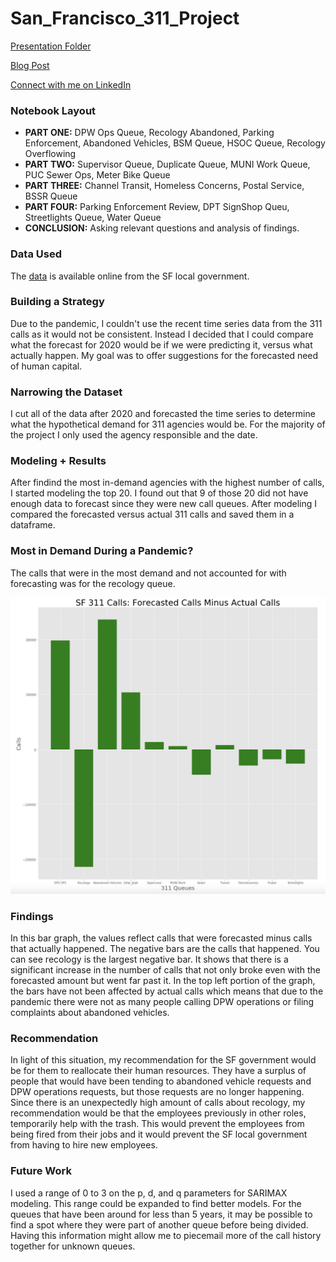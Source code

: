 # San_Francisco_311_Project

[Presentation Folder](https://drive.google.com/drive/folders/1LtgYiXuhT6gyV6Nqd6ib5lF-xbo1qlFC?usp=sharing)

[Blog Post](https://solerjaklyn.medium.com/effect-of-covid-19-on-sf-311-calls-17ef010e5fb2)

[Connect with me on LinkedIn](https://www.linkedin.com/in/jaklyn-soler-6a298965/)

### Notebook Layout

- **PART ONE:** DPW Ops Queue, Recology Abandoned, Parking Enforcement, Abandoned Vehicles, BSM Queue, HSOC Queue, Recology Overflowing
- **PART TWO:** Supervisor Queue, Duplicate Queue, MUNI Work Queue, PUC Sewer Ops, Meter Bike Queue
- **PART THREE:** Channel Transit, Homeless Concerns, Postal Service, BSSR Queue
- **PART FOUR:** Parking Enforcement Review, DPT SignShop Queu, Streetlights Queue, Water Queue
- **CONCLUSION:** Asking relevant questions and analysis of findings. 

### Data Used

The [data](https://data.sfgov.org/City-Infrastructure/311-Cases/vw6y-z8j6) is available online from the SF local government.


### Building a Strategy

Due to the pandemic, I couldn't use the recent time series data from the 311 calls as it would not be consistent. Instead I decided that I could compare what the forecast for 2020 would be if we were predicting it, versus what actually happen. My goal was to offer suggestions for the forecasted need of human capital. 

### Narrowing the Dataset

I cut all of the data after 2020 and forecasted the time series to determine what the hypothetical demand for 311 agencies would be. For the majority of the project I only used the agency responsible and the date.

### Modeling + Results

After findind the most in-demand agencies with the highest number of calls, I started modeling the top 20. I found out that 9 of those 20 did not have enough data to forecast since they were new call queues. After modeling I compared the forecasted versus actual 311 calls and saved them in a dataframe.

### Most in Demand During a Pandemic?

The calls that were in the most demand and not accounted for with forecasting was for the recology queue.

![](data/call_difference.png)


### Findings

In this bar graph, the values reflect calls that were forecasted minus calls that actually happened. The negative bars are the calls that happened. You can see recology is the largest negative bar. It shows that there is a significant increase in the number of calls that not only broke even with the forecasted amount but went far past it.
In the top left portion of the graph, the bars have not been affected by actual calls which means that due to the pandemic there were not as many people calling DPW operations or filing complaints about abandoned vehicles.

### Recommendation

In light of this situation, my recommendation for the SF government would be for them to reallocate their human resources. They have a surplus of people that would have been tending to abandoned vehicle requests and DPW operations requests, but those requests are no longer happening. Since there is an unexpectedly high amount of calls about recology, my recommendation would be that the employees previously in other roles, temporarily help with the trash. This would prevent the employees from being fired from their jobs and it would prevent the SF local government from having to hire new employees.

### Future Work

I used a range of 0 to 3 on the p, d, and q parameters for SARIMAX modeling. This range could be expanded to find better models. For the queues that have been around for less than 5 years, it may be possible to find a spot where they were part of another queue before being divided. Having this information might allow me to piecemail more of the call history together for unknown queues. 